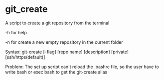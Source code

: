 # git_create
A script to create a git repository from the terminal

-h for help

-n for create a new empty repository in the current folder

Syntax: git-create [-flag] [repo name] [description] [private] [ssh/https(default)]

Problem: The set up script can't reload the .bashrc file, so the user have to write bash or exec bash to get the git-create alias

